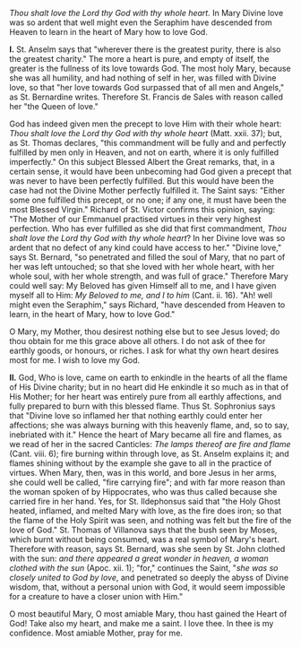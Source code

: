 
*Thou shalt love the Lord thy God with thy whole heart.* In Mary Divine love was so ardent that well might even the Seraphim have descended from Heaven to learn in the heart of Mary how to love God.

**I\.** St. Anselm says that \"wherever there is the greatest purity, there is also the greatest charity.\" The more a heart is pure, and empty of itself, the greater is the fullness of its love towards God. The most holy Mary, because she was all humility, and had nothing of self in her, was filled with Divine love, so that \"her love towards God surpassed that of all men and Angels,\" as St. Bernardine writes. Therefore St. Francis de Sales with reason called her \"the Queen of love.\"

God has indeed given men the precept to love Him with their whole heart: *Thou shalt love the Lord thy God with thy whole heart* (Matt. xxii. 37); but, as St. Thomas declares, \"this commandment will be fully and and perfectly fulfilled by men only in Heaven, and not on earth, where it is only fulfilled imperfectly.\" On this subject Blessed Albert the Great remarks, that, in a certain sense, it would have been unbecoming had God given a precept that was never to have been perfectly fulfilled. But this would have been the case had not the Divine Mother perfectly fulfilled it. The Saint says: \"Either some one fulfilled this precept, or no one; if any one, it must have been the most Blessed Virgin.\" Richard of St. Victor confirms this opinion, saying: \"The Mother of our Emmanuel practised virtues in their very highest perfection. Who has ever fulfilled as she did that first commandment, *Thou shalt love the Lord thy God with thy whole heart*? In her Divine love was so ardent that no defect of any kind could have access to her.\" \"Divine love,\" says St. Bernard, \"so penetrated and filled the soul of Mary, that no part of her was left untouched; so that she loved with her whole heart, with her whole soul, with her whole strength, and was full of grace.\" Therefore Mary could well say: My Beloved has given Himself all to me, and I have given myself all to Him: *My Beloved to me, and I to him* (Cant. ii. 16). \"Ah! well might even the Seraphim,\" says Richard, \"have descended from Heaven to learn, in the heart of Mary, how to love God.\"

O Mary, my Mother, thou desirest nothing else but to see Jesus loved; do thou obtain for me this grace above all others. I do not ask of thee for earthly goods, or honours, or riches. I ask for what thy own heart desires most for me. I wish to love my God.

**II\.** God, Who is love, came on earth to enkindle in the hearts of all the flame of His Divine charity; but in no heart did He enkindle it so much as in that of His Mother; for her heart was entirely pure from all earthly affections, and fully prepared to burn with this blessed flame. Thus St. Sophronius says that \"Divine love so inflamed her that nothing earthly could enter her affections; she was always burning with this heavenly flame, and, so to say, inebriated with it.\" Hence the heart of Mary became all fire and flames, as we read of her in the sacred Canticles: *The lamps thereof are fire and flame* (Cant. viii. 6); fire burning within through love, as St. Anselm explains it; and flames shining without by the example she gave to all in the practice of virtues. When Mary, then, was in this world, and bore Jesus in her arms, she could well be called, \"fire carrying fire\"; and with far more reason than the woman spoken of by Hippocrates, who was thus called because she carried fire in her hand. Yes, for St. Ildephonsus said that \"the Holy Ghost heated, inflamed, and melted Mary with love, as the fire does iron; so that the flame of the Holy Spirit was seen, and nothing was felt but the fire of the love of God.\" St. Thomas of Villanova says that the bush seen by Moses, which burnt without being consumed, was a real symbol of Mary\'s heart. Therefore with reason, says St. Bernard, was she seen by St. John clothed with the sun: *and there appeared a great wonder in heaven, a woman clothed with the sun* (Apoc. xii. 1); \"for,\" continues the Saint, \"*she was so closely united to God by love*, and penetrated so deeply the abyss of Divine wisdom, that, without a personal union with God, it would seem impossible for a creature to have a closer union with Him.\"

O most beautiful Mary, O most amiable Mary, thou hast gained the Heart of God! Take also my heart, and make me a saint. I love thee. In thee is my confidence. Most amiable Mother, pray for me.

